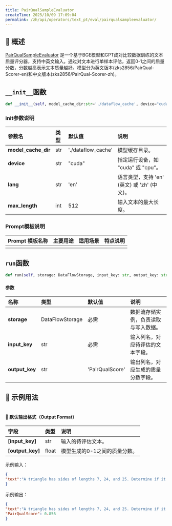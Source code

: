 ```yaml
---
title: PairQualSampleEvaluator
createTime: 2025/10/09 17:09:04
permalink: /zh/api/operators/text_pt/eval/pairqualsampleevaluator/
---
```


## 📘 概述
[PairQualSampleEvaluator](https://github.com/OpenDCAI/DataFlow/blob/main/dataflow/operators/evaluators/sample_quality/pair_qual_sample_evaluator.py) 是一个基于BGE模型和GPT成对比较数据训练的文本质量评分器，支持中英文输入。通过对文本进行单样本评估，返回0-1之间的质量分数，分数越高表示文本质量越好。模型分为英文版本(zks2856/PairQual-Scorer-en)和中文版本(zks2856/PairQual-Scorer-zh)。

## `__init__`函数
```python
def __init__(self, model_cache_dir:str='./dataflow_cache', device="cuda", lang='en', max_length=512)
```
### init参数说明
| 参数名 | 类型 | 默认值 | 说明 |
| :--- | :-- | :--- | :--- |
| **model_cache_dir** | str | './dataflow_cache' | 模型缓存目录。 |
| **device** | str | "cuda" | 指定运行设备，如 "cuda" 或 "cpu"。 |
| **lang** | str | 'en' | 语言类型，支持 'en' (英文) 或 'zh' (中文)。 |
| **max_length** | int | 512 | 输入文本的最大长度。 |

### Prompt模板说明
| Prompt 模板名称 | 主要用途 | 适用场景 | 特点说明 |
| --- | --- | --- | --- |
| | | | |

## `run`函数
```python
def run(self, storage: DataFlowStorage, input_key: str, output_key: str='PairQualScore')
```
#### 参数
| 名称 | 类型 | 默认值 | 说明 |
| :--- | :--- | :--- | :--- |
| **storage** | DataFlowStorage | 必需 | 数据流存储实例，负责读取与写入数据。 |
| **input_key** | str | 必需 | 输入列名，对应待评估的文本字段。 |
| **output_key** | str | 'PairQualScore' | 输出列名，对应生成的质量分数字段。 |

## 🧠 示例用法
```python

```

#### 🧾 默认输出格式（Output Format）
| 字段 | 类型 | 说明 |
| :--- | :-- | :--- |
| **[input_key]** | str | 输入的待评估文本。 |
| **[output_key]** | float | 模型生成的0-1之间的质量分数。 |

示例输入：
```json
{
"text":"A triangle has sides of lengths 7, 24, and 25. Determine if it is a right triangle."
}
```
示例输出：
```json
{
"text":"A triangle has sides of lengths 7, 24, and 25. Determine if it is a right triangle.",
"PairQualScore": 0.856
}
```
